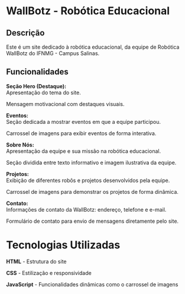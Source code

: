 # WallBotz - Robótica Educacional #

## Descrição ##

Este é um site dedicado à robótica educacional, da equipe de Robótica WallBotz do IFNMG - Campus Salinas.

## Funcionalidades ##

**Seção Hero (Destaque):**  
Apresentação do tema do site.  

Mensagem motivacional com destaques visuais.  

**Eventos:**  
Seção dedicada a mostrar eventos em que a equipe participou.  

Carrossel de imagens para exibir eventos de forma interativa.  

**Sobre Nós:**  
Apresentação da equipe e sua missão na robótica educacional.  

Seção dividida entre texto informativo e imagem ilustrativa da equipe.  

**Projetos:**  
Exibição de diferentes robôs e projetos desenvolvidos pela equipe.  

Carrossel de imagens para demonstrar os projetos de forma dinâmica.  

**Contato:**  
Informações de contato da WallBotz: endereço, telefone e e-mail.  

Formulário de contato para envio de mensagens diretamente pelo site.  

# Tecnologias Utilizadas #

**HTML** - Estrutura do site

**CSS** - Estilização e responsividade

**JavaScript** - Funcionalidades dinâmicas como o carrossel de imagens  
